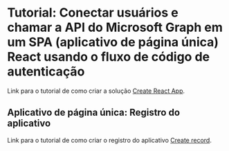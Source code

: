 # Tutorial: Conectar usuários e chamar a API do Microsoft Graph em um SPA (aplicativo de página única) React usando o fluxo de código de autenticação

Link para o tutorial de como criar a solução [Create React App](https://docs.microsoft.com/pt-br/azure/active-directory/develop/tutorial-v2-react).

## Aplicativo de página única: Registro do aplicativo
Link para o tutorial de como criar o registro do aplicativo [Create record](https://docs.microsoft.com/pt-br/azure/active-directory/develop/scenario-spa-app-registration).
